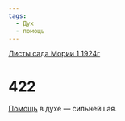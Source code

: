 ```yaml
---
tags:
  - Дух
  - помощь
---
```


[Листы сада Мории 1 1924г](/agni/1924)

# 422
[Помощь](/tag/#помощь) в духе — сильнейшая.   

